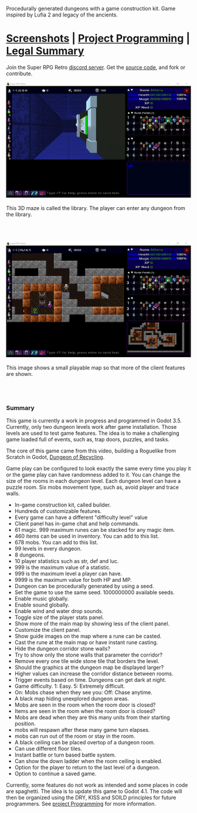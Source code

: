 Procedurally generated dungeons with a game construction kit. Game inspired by Lufia 2 and legacy of the ancients.

# [Screenshots](screenshots.md) | [Project Programming](project-programming.md) | [Legal Summary](legal-summary.md)

Join the Super RPG Retro [discord server](https://discord.gg/b8damxvwX8). Get the [source code](https://github.com/Super-RPG-Retro/Super-RPG-Retro), and fork or contribute.

![This 3D maze is called the library. The player can enter any dungeon from the library.](./images/library_scene.png)
<br/><br/>
This 3D maze is called the library. The player can enter any dungeon from the library.
<br/><br/><br/><br/>

![This image shows a small playable map so that more of the client features are shown.](./images/game_world_small_map.png)
<br/><br/>
This image shows a small playable map so that more of the client features are shown.
<br/><br/><br/><br/>

### Summary
This game is currently a work in progress and programmed in Godot 3.5. Currently, only two dungeon levels work after game installation. Those levels are used to test game features. The idea is to make a challenging game loaded full of events, such as, trap doors, puzzles, and tasks.

The core of this game came from this video, building a Roguelike from Scratch in Godot, [Dungeon of Recycling](https://www.youtube.com/watch?v=vQ1UGbUlzH4). 

Game play can be configured to look exactly the same every time you play it or the game play can have randomness added to it. You can change the size of the rooms in each dungeon level. Each dungeon level can have a puzzle room. Six mobs movement type, such as, avoid player and trace walls.

* In-game construction kit, called builder.
* Hundreds of customizable features.
* Every game can have a different "difficulty level" value
* Client panel has in-game chat and help commands.
* 61 magic. 999 maximum runes can be stacked for any magic item.
* 460 items can be used in inventory. You can add to this list.
* 678 mobs. You can add to this list.
* 99 levels in every dungeon.
* 8 dungeons.
* 10 player statistics such as str, def and luc.
* 999 is the maximum value of a statistic.
* 999 is the maximum level a player can have.
* 9999 is the maximum value for both HP and MP.
* Dungeon can be procedurally generated by using a seed.
* Set the game to use the same seed. 1000000000 available seeds.
* Enable music globally.
* Enable sound globally.
* Enable wind and water drop sounds.
* Toggle size of the player stats panel.
* Show more of the main map by showing less of the client panel.
* Customize the client panel.
* Show guide images on the map where a rune can be casted.
* Cast the rune at the main map or have instant rune casting.
* Hide the dungeon corridor stone walls?
* Try to show only the stone walls that parameter the corridor?
* Remove every one tile wide stone tile that borders the level.
* Should the graphics at the dungeon map be displayed larger?
* Higher values can increase the corridor distance between rooms.
* Trigger events based on time. Dungeons can get dark at night.
* Game difficulty. 1: Easy. 5: Extremely difficult.
* On: Mobs chase when they see you: Off: Chase anytime.
* A black map hiding unexplored dungeon areas.
* Mobs are seen in the room when the room door is closed?
* Items are seen in the room when the room door is closed?
* Mobs are dead when they are this many units from their starting position.
* mobs will respawn after these many game turn elapses.
* mobs can run out of the room or stay in the room.
* A black ceiling can be placed overtop of a dungeon room.
* Can use different floor tiles.
* Instant battle or turn based battle system.
* Can show the down ladder when the room ceiling is enabled.
* Option for the player to return to the last level of a dungeon.
* Option to continue a saved game.

Currently, some features do not work as intended and some places in code are spaghetti. The idea is to update this game to Godot 4.1. The code will then be organized using the DRY, KISS and SOILD principles for future programmers. See [project Programming](project-programming.md) for more information.
